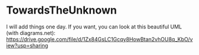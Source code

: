 # TowardsTheUnknown

I will add things one day.
If you want, you can look at this beautiful UML (with diagrams.net): https://drive.google.com/file/d/1Zx84GsLC1Gcqy8HowBtan2vhOU8q_KbO/view?usp=sharing
